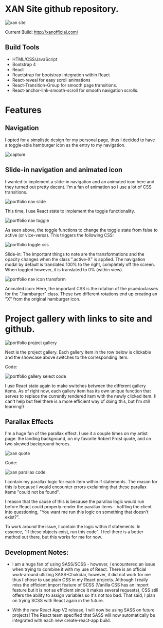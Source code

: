 # XAN Site github repository.

![xan site](https://user-images.githubusercontent.com/37781362/45939818-2ad82300-bf8a-11e8-99b0-497568251649.png)

Current Build: http://xanofficial.com/

## Build Tools

- HTML/CSS/JavaScript
- Bootstrap 4
- React
- Reactstrap for bootstrap integration within React
- React-reveal for easy scroll animations
- React-Transition-Group for smooth page transitions.
- React-anchor-link-smooth-scroll for smooth navigation scrolls.

# Features

## Navigation

I opted for a simplistic design for my personal page, thus I decided to have a toggle-able hamburger icon as the entry to my navigation.

![capture](https://user-images.githubusercontent.com/37781362/46927899-c0485f00-cfec-11e8-9484-47b7c9f82558.PNG)

## Slide-in navigation and animated icon

I wanted to implement a slide-in navigation and an animated icon here and they turned out pretty decent. I'm a fan of animation so I use a lot of CSS transitions.

![portfolio nav slide](https://user-images.githubusercontent.com/37781362/46115025-238f6000-c1aa-11e8-8835-ecfdb179b721.PNG)

This time, I use React state to implement the toggle functionality.

![portfolio nav toggle](https://user-images.githubusercontent.com/37781362/46115410-9d741900-c1ab-11e8-9192-3ab6e9eb9021.png)

As seen above, the toggle functions to change the toggle state from false to active (or vice-versa). This triggers the following CSS:

![portfolio toggle css](https://user-images.githubusercontent.com/37781362/46115570-7702ad80-c1ac-11e8-9365-57cd226b92a7.PNG)

Slide-in: The important things to note are the transformations and the opacity changes when the class ".active-X" is applied. The navigation modal by default is translated 100% to the right, completely off the screen. When toggled however, it is translated to 0% (within view).

![portfolio nav icon transform](https://user-images.githubusercontent.com/37781362/46116743-6c4b1700-c1b2-11e8-9631-47f2c41345bf.PNG)

Animated icon: Here, the important CSS is the rotation of the psuedoclasses for the ".hamburger" class. These two different rotations end up creating an "X" from the original hamburger icon.

# Project gallery with links to site and github.

![portfolio project gallery](https://user-images.githubusercontent.com/37781362/46116907-35c1cc00-c1b3-11e8-9da3-3bc98386ffbb.PNG)

Next is the project gallery. Each gallery item in the row below is clickable and the showcase above switches to the corresponding item.

Code:

![portfolio gallery select code](https://user-images.githubusercontent.com/37781362/46117045-e0d28580-c1b3-11e8-99ff-2e9e567445da.PNG)

I use React state again to make switches between the different gallery items. As of right now, each gallery item has its own unique function that serves to replace the currently rendered item with the newly clicked item. (I can't help but feel there is a more efficient way of doing this, but I'm still learning!)

## Parallax Effects

I'm a huge fan of the parallax effect. I use it a couple times on my artist page: the landing background, on my favorite Robert Frost quote, and on two skewed background heroes.

![xan quote](https://user-images.githubusercontent.com/37781362/46117653-48d69b00-c1b7-11e8-8cb7-469ad09e9d63.PNG)

Code:

![xan parallax code](https://user-images.githubusercontent.com/37781362/46117643-32304400-c1b7-11e8-9628-a8f001e14070.PNG)

I contain my parallax logic for each item within if statements. The reason for this is because I would encounter errors exclaiming that these parallax items "could not be found".

I reason that the cause of this is because the parallax logic would run before React could properly render the parallax items - baffling the client into questioning, "You want me run this logic on something that doesn't exist?".

To work around the issue, I contain the logic within if statements. In essence, "If these objects exist, run this code". I feel there is a better method out there, but this works for me for now.

## Development Notes:

- I am a huge fan of using SASS/SCSS - however, I encountered an issue when trying to combine it with my use of React. There is an official work-around utlizing SASS-Chokidar, however, it did not work for me thus I chose to use plain CSS in my React projects. Although I really miss the efficient import feature of SCSS (Vanilla CSS has an import feature but it is not as efficient since it makes several requests), CSS still offers the ability to assign variables so it's not too bad. That said, I plan on trying SCSS with React again in the future.

- With the new React App V2 release, I will now be using SASS on future projects! The React team specified that SASS will now automatically be integrated with each new create-react-app build.
